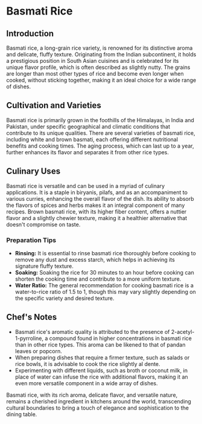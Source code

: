 # Basmati Rice

## Introduction

Basmati rice, a long-grain rice variety, is renowned for its distinctive aroma and delicate, fluffy texture. Originating from the Indian subcontinent, it holds a prestigious position in South Asian cuisines and is celebrated for its unique flavor profile, which is often described as slightly nutty. The grains are longer than most other types of rice and become even longer when cooked, without sticking together, making it an ideal choice for a wide range of dishes.

## Cultivation and Varieties

Basmati rice is primarily grown in the foothills of the Himalayas, in India and Pakistan, under specific geographical and climatic conditions that contribute to its unique qualities. There are several varieties of basmati rice, including white and brown basmati, each offering different nutritional benefits and cooking times. The aging process, which can last up to a year, further enhances its flavor and separates it from other rice types.

## Culinary Uses

Basmati rice is versatile and can be used in a myriad of culinary applications. It is a staple in biryanis, pilafs, and as an accompaniment to various curries, enhancing the overall flavor of the dish. Its ability to absorb the flavors of spices and herbs makes it an integral component of many recipes. Brown basmati rice, with its higher fiber content, offers a nuttier flavor and a slightly chewier texture, making it a healthier alternative that doesn't compromise on taste.

### Preparation Tips

- **Rinsing:** It is essential to rinse basmati rice thoroughly before cooking to remove any dust and excess starch, which helps in achieving its signature fluffy texture.
- **Soaking:** Soaking the rice for 30 minutes to an hour before cooking can shorten the cooking time and contribute to a more uniform texture.
- **Water Ratio:** The general recommendation for cooking basmati rice is a water-to-rice ratio of 1.5 to 1, though this may vary slightly depending on the specific variety and desired texture.

## Chef's Notes

- Basmati rice's aromatic quality is attributed to the presence of 2-acetyl-1-pyrroline, a compound found in higher concentrations in basmati rice than in other rice types. This aroma can be likened to that of pandan leaves or popcorn.
- When preparing dishes that require a firmer texture, such as salads or rice bowls, it is advisable to cook the rice slightly al dente.
- Experimenting with different liquids, such as broth or coconut milk, in place of water can infuse the rice with additional flavors, making it an even more versatile component in a wide array of dishes.

Basmati rice, with its rich aroma, delicate flavor, and versatile nature, remains a cherished ingredient in kitchens around the world, transcending cultural boundaries to bring a touch of elegance and sophistication to the dining table.